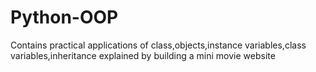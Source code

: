 # Python-OOP
Contains practical applications of class,objects,instance variables,class variables,inheritance explained by building a mini movie website
